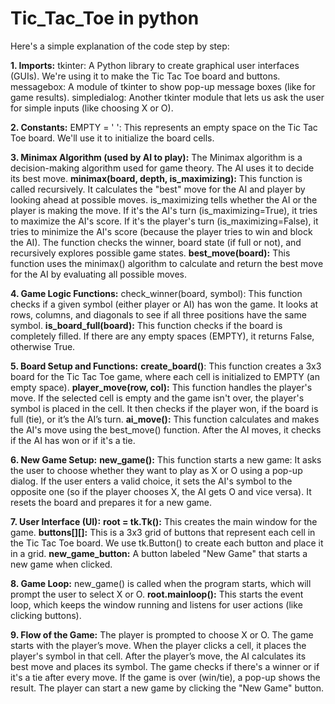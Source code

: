 # Tic_Tac_Toe in python 
Here's a simple explanation of the code step by step:

**1. Imports:**
tkinter: A Python library to create graphical user interfaces (GUIs). We're using it to make the Tic Tac Toe board and buttons.
messagebox: A module of tkinter to show pop-up message boxes (like for game results).
simpledialog: Another tkinter module that lets us ask the user for simple inputs (like choosing X or O).

**2. Constants:**
EMPTY = ' ': This represents an empty space on the Tic Tac Toe board. We'll use it to initialize the board cells.

**3. Minimax Algorithm (used by AI to play):**
The Minimax algorithm is a decision-making algorithm used for game theory. The AI uses it to decide its best move.
**minimax(board, depth, is_maximizing):**
This function is called recursively. It calculates the "best" move for the AI and player by looking ahead at possible moves.
is_maximizing tells whether the AI or the player is making the move.
If it's the AI's turn (is_maximizing=True), it tries to maximize the AI's score.
If it's the player's turn (is_maximizing=False), it tries to minimize the AI's score (because the player tries to win and block the AI).
The function checks the winner, board state (if full or not), and recursively explores possible game states.
**best_move(board):**
This function uses the minimax() algorithm to calculate and return the best move for the AI by evaluating all possible moves.

**4. Game Logic Functions:**
check_winner(board, symbol): This function checks if a given symbol (either player or AI) has won the game. It looks at rows, columns, and diagonals to see if all three positions have the same symbol.
**is_board_full(board):** This function checks if the board is completely filled. If there are any empty spaces (EMPTY), it returns False, otherwise True. 

**5. Board Setup and Functions:**
**create_board()**: This function creates a 3x3 board for the Tic Tac Toe game, where each cell is initialized to EMPTY (an empty space).
**player_move(row, col):** This function handles the player's move. If the selected cell is empty and the game isn't over, the player's symbol is placed in the cell. It then checks if the player won, if the board is full (tie), or it’s the AI’s turn.
**ai_move():** This function calculates and makes the AI's move using the best_move() function. After the AI moves, it checks if the AI has won or if it's a tie.

**6. New Game Setup:**
**new_game():** This function starts a new game:
It asks the user to choose whether they want to play as X or O using a pop-up dialog.
If the user enters a valid choice, it sets the AI's symbol to the opposite one (so if the player chooses X, the AI gets O and vice versa).
It resets the board and prepares it for a new game.

**7. User Interface (UI):**
**root = tk.Tk():** This creates the main window for the game.
**buttons[][]:** This is a 3x3 grid of buttons that represent each cell in the Tic Tac Toe board. We use tk.Button() to create each button and place it in a grid.
**new_game_button:** A button labeled "New Game" that starts a new game when clicked.

**8. Game Loop:**
new_game() is called when the program starts, which will prompt the user to select X or O.
**root.mainloop():** This starts the event loop, which keeps the window running and listens for user actions (like clicking buttons).

**9. Flow of the Game:**
The player is prompted to choose X or O.
The game starts with the player’s move. When the player clicks a cell, it places the player's symbol in that cell.
After the player’s move, the AI calculates its best move and places its symbol.
The game checks if there's a winner or if it's a tie after every move.
If the game is over (win/tie), a pop-up shows the result.
The player can start a new game by clicking the "New Game" button.
